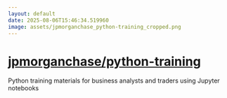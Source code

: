```yaml
---
layout: default
date: 2025-08-06T15:46:34.519960
image: assets/jpmorganchase_python-training_cropped.png
---
```


# [jpmorganchase/python-training](https://github.com/jpmorganchase/python-training)

Python training materials for business analysts and traders using Jupyter notebooks
